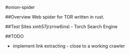 #onion-spider

##Overview
Web spider for TOR written in rust.

##Test Sites
xmh57jrzrnw6insl - Torch Search Engine

##TODO
- implement link extracting - close to a working crawler
